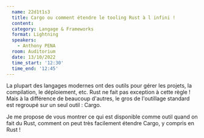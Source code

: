 ```yaml
---
  name: 22d1t1s3
  title: Cargo ou comment étendre le tooling Rust à l infini !
  content:
  category: Langage & Frameworks
  format: Lightning
  speakers: 
    - Anthony PENA
  room: Auditorium
  date: 13/10/2022
  time_start: '12:30'
  time_end: '12:45'
---
```

La plupart des langages modernes ont des outils pour gérer les projets, la compilation, le déploiement, etc. Rust ne fait pas exception à cette règle ! Mais à la différence de beaucoup d'autres, le gros de l'outillage standard est regroupé sur un seul outil : Cargo.

Je me propose de vous montrer ce qui est disponible comme outil quand on fait du Rust, comment on peut très facilement étendre Cargo, y compris en Rust !
